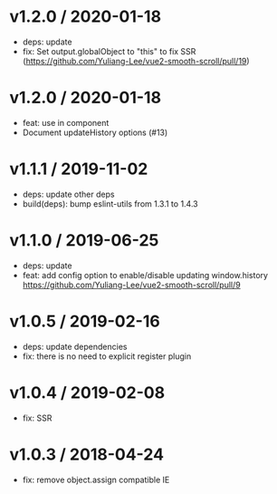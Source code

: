 v1.2.0 / 2020-01-18
==================

  * deps: update
  * fix: Set output.globalObject to "this" to fix SSR (https://github.com/Yuliang-Lee/vue2-smooth-scroll/pull/19)

v1.2.0 / 2020-01-18
==================

  * feat: use in component
  * Document updateHistory options (#13)

v1.1.1 / 2019-11-02
==================

  * deps: update other deps
  * build(deps): bump eslint-utils from 1.3.1 to 1.4.3

v1.1.0 / 2019-06-25
==================

  * deps: update
  * feat: add config option to enable/disable updating window.history https://github.com/Yuliang-Lee/vue2-smooth-scroll/pull/9

v1.0.5 / 2019-02-16
==================

  * deps: update dependencies
  * fix: there is no need to explicit register plugin

v1.0.4 / 2019-02-08
==================

  * fix: SSR

v1.0.3 / 2018-04-24
==================

  * fix: remove object.assign compatible IE
